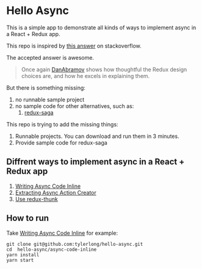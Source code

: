 # Hello Async

This is a simple app to demonstrate all kinds of ways to implement async in a React + Redux app.

This repo is inspired by [this answer](http://stackoverflow.com/questions/35411423/how-to-dispatch-a-redux-action-with-a-timeout/35415559#35415559) on stackoverflow.

The accepted answer is awesome.

> Once again [DanAbramov](http://stackoverflow.com/users/458193/dan-abramov) shows how thoughtful the Redux design choices are, and how he excels in explaining them.

But there is something missing:

1. no runnable sample project
1. no sample code for other alternatives, such as:
    1. [redux-saga](https://github.com/yelouafi/redux-saga)

This repo is trying to add the missing things:

1. Runnable projects. You can download and run them in 3 minutes.
1. Provide sample code for redux-saga


## Diffrent ways to implement async in a React + Redux app

1. [Writing Async Code Inline](./async-code-inline)
1. [Extracting Async Action Creator](./async-action-creator)
1. [Use redux-thunk](./redux-thunk)


## How to run

Take [Writing Async Code Inline](./async-code-inline) for example:

```
git clone git@github.com:tylerlong/hello-async.git
cd  hello-async/async-code-inline
yarn install
yarn start
```
